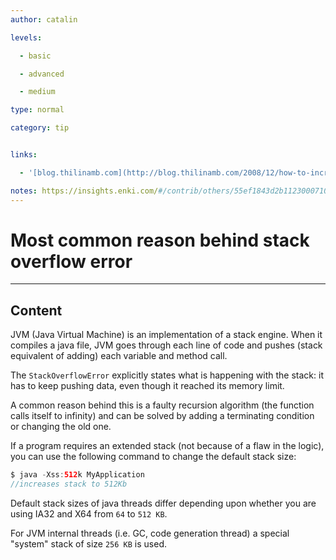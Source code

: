 ```yaml
---
author: catalin

levels:

  - basic

  - advanced

  - medium

type: normal

category: tip


links:

  - '[blog.thilinamb.com](http://blog.thilinamb.com/2008/12/how-to-increase-java-stack-size.html){website}'

notes: https://insights.enki.com/#/contrib/others/55ef1843d2b1123000710e27?search=khandelwalrinki https://insights.enki.com/#/contrib/others/55f05f981baba32f002fd31d?search=kha
---
```


# Most common reason behind **stack overflow** error

---
## Content

JVM (Java Virtual Machine) is an implementation of a stack engine. When it compiles a java file, JVM goes through each line of code and pushes (stack equivalent of adding) each variable and method call. 

The `StackOverflowError` explicitly states what is happening with the stack: it has to keep pushing data, even though it reached its memory limit.

 
A common reason behind this is a faulty recursion algorithm (the function calls itself to infinity) and can be solved by adding a terminating condition or changing the old one.

If a program requires an extended stack (not because of a flaw in the logic), you can use the following command to change the default stack size:
```java
$ java -Xss:512k MyApplication
//increases stack to 512Kb

```

Default stack sizes of java threads differ depending upon whether you are using IA32 and X64 from `64` to `512 KB`.


For JVM internal threads (i.e. GC, code generation thread) a special "system" stack of size `256 KB` is used.

